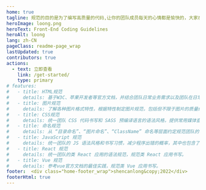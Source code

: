 ```yaml
---
home: true
tagline: 规范的目的是为了编写高质量的代码,让你的团队成员每天的心情都是愉快的，大家在一起都是快乐的。
heroImage: loong.png
heroText: Front-End Coding Guidelines
heroAlt: loong
lang: zh-CN
pageClass: readme-page_wrap
lastUpdated: true
contributors: true
actions:
  - text: 立即查看
    link: /get-started/
    type: primary
# features:
#   - title: HTML规范
#     details: 基于W3C、苹果开发者等官方文档，并结合团队日常业务需求以及团队在日常开发过程中总结提炼出的经验而约定。
#   - title: 图片规范
#     details: 了解各种图片格式特性，根据特性制定图片规范，包括但不限于图片的质量约定、图片引入方式、图片合并处理等。
#   - title: CSS规范
#     details: 统一团队 CSS 代码书写和 SASS 预编译语言的语法风格，提供常用媒体查询语句和浏览器私有属性引用，并从业务层面统一规范常用模块的引用。
#   - title: 命名规范
#     details: 从 “目录命名”、“图片命名”、“ClassName” 命名等层面约定规范团队的命名习惯，增强团队代码的可读性。
#   - title: JavaScript 规范
#     details: 统一团队的 JS 语法风格和书写习惯，减少程序出错的概率，其中也包含了 ES6 的语法规范和最佳实践。
#   - title: React 规范
#     details: 统一团队的类 React 应用的语法规范，规范类 React 应用书写。
#   - title: Vue 规范
#     details: 参考vue官方文档的最佳实践，规范类 Vue 应用书写。
footer:  <div class="home-footer_wrap">shencanlong&copy;2022</div>
footerHtml: true
---
```


<LgFeatureList/>